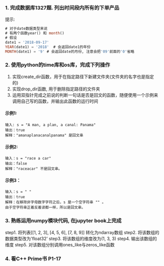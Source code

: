 ### 1. 完成数据库1327题. 列出时间段内所有的下单产品
提示:
```sql
# 对于date数据类型来说
# 有两个函数year() 和 month()
# 假设
date1 = '2018-09-17'
YEAR(date1) = '2018'  # 会返回date1的年份
MONTH(date1) = '9' # 会返回date的月份, 注意会把'09'前面的'0'省略
```

### 2. 使用python的time库和os库，完成下列操作
1. 实现create_dir函数，用于在指定路径下新建文件夹(文件夹的名字也是指定的)
2. 实现drop_dir函数, 用于删除指定路径的文件夹
3. 运用双指针完成之前说的判断一句话是否是回文的函数，随便使用一个示例来调用自己写的函数，并输出此函数的运行时间
#### 示例1:
```
输入: s = "A man, a plan, a canal: Panama"
输出：true
解释："amanaplanacanalpanama" 是回文串
```
#### 示例2:
```
输入：s = "race a car"
输出：false
解释："raceacar" 不是回文串。
```
#### 示例3：
```
输入：s = " "
输出：true
解释：在移除非字母数字字符之后，s 是一个空字符串 "" 。
由于空字符串正着反着读都一样，所以是回文串。
```

### 3. 熟练运用numpy模块代码, 在jupyter book上完成
step1. 将列表[[1, 2, 3], [4, 5, 6], [7, 8, 9]] 转化为ndarray数组
step2. 将该数组的数据类型改为'float32'
step3. 将该数组的维度改为(1, 3, 3)
step4. 输出该数组的维度
step5. 对该数组分别调用ones_like与zeros_like函数

### 4. 看C++ Prime书 P1-17
